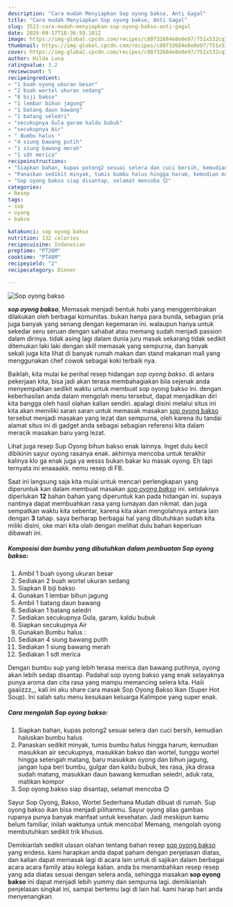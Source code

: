 ```yaml
---
description: "Cara mudah Menyiapkan Sop oyong bakso, Anti Gagal"
title: "Cara mudah Menyiapkan Sop oyong bakso, Anti Gagal"
slug: 3523-cara-mudah-menyiapkan-sop-oyong-bakso-anti-gagal
date: 2020-09-17T18:36:59.101Z
image: https://img-global.cpcdn.com/recipes/c80732684e8e0e97/751x532cq70/sop-oyong-bakso-foto-resep-utama.jpg
thumbnail: https://img-global.cpcdn.com/recipes/c80732684e8e0e97/751x532cq70/sop-oyong-bakso-foto-resep-utama.jpg
cover: https://img-global.cpcdn.com/recipes/c80732684e8e0e97/751x532cq70/sop-oyong-bakso-foto-resep-utama.jpg
author: Hilda Luna
ratingvalue: 3.2
reviewcount: 5
recipeingredient:
- "1 buah oyong ukuran besar"
- "2 buah wortel ukuran sedang"
- "8 biji bakso"
- "1 lembar bihun jagung"
- "1 batang daun bawang"
- "1 batang seledri"
- "secukupnya Gula garam kaldu bubuk"
- "secukupnya Air"
- " Bumbu halus "
- "4 siung bawang putih"
- "1 siung bawang merah"
- "1 sdt merica"
recipeinstructions:
- "Siapkan bahan, kupas potong2 sesuai selera dan cuci bersih, kemudian haluskan bumbu halus"
- "Panaskan sedikit minyak, tumis bumbu halus hingga harum, kemudian masukkan air secukupnya, masukkan bakso dan wortel, tunggu wortel hingga setengah matang, baru masukkan oyong dan bihun jagung, jangan lupa beri bumbu, gulgar dan kaldu bubuk, tes rasa, jika dirasa sudah matang, masukkan daun bawang kemudian seledri, aduk rata, matikan kompor"
- "Sop oyong bakso siap disantap, selamat mencoba 😊"
categories:
- Resep
tags:
- sop
- oyong
- bakso

katakunci: sop oyong bakso 
nutrition: 132 calories
recipecuisine: Indonesian
preptime: "PT26M"
cooktime: "PT48M"
recipeyield: "2"
recipecategory: Dinner

---
```



![Sop oyong bakso](https://img-global.cpcdn.com/recipes/c80732684e8e0e97/751x532cq70/sop-oyong-bakso-foto-resep-utama.jpg)

<b><i>sop oyong bakso</i></b>, Memasak menjadi bentuk hobi yang menggembirakan dilakukan oleh berbagai komunitas. bukan hanya para bunda, sebagian pria juga banyak yang senang dengan kegemaran ini. walaupun hanya untuk sekedar seru seruan dengan sahabat atau memang sudah menjadi passion dalam dirinya. tidak asing lagi dalam dunia juru masak sekarang tidak sedikit ditemukan laki laki dengan skill memasak yang sempurna, dan banyak sekali juga kita lihat di banyak rumah makan dan stand makanan mall yang menggunakan chef cowok sebagai koki terbaik nya.

Baiklah, kita mulai ke perihal resep hidangan <i>sop oyong bakso</i>. di antara pekerjaan kita, bisa jadi akan terasa membahagiakan bila sejenak anda menyempatkan sedikit waktu untuk membuat sop oyong bakso ini. dengan keberhasilan anda dalam mengolah menu tersebut, dapat menjadikan diri kita bangga oleh hasil olahan kalian sendiri. apalagi disini melalui situs ini kita akan memiliki saran saran untuk memasak masakan <u>sop oyong bakso</u> tersebut menjadi masakan yang lezat dan sempurna, oleh karena itu tandai alamat situs ini di gadget anda sebagai sebagian referensi kita dalam meracik masakan baru yang lezat.

Lihat juga resep Sup Oyong bihun bakso enak lainnya. Inget dulu kecil dibikinin sayur oyong rasanya enak. akhirnya mencoba untuk terakhir kalinya klo ga enak juga ya wesss bukan bakar ku masak oyong. Eh tapi ternyata ini enaaaakk. nemu resep di FB.


Saat ini langsung saja kita mulai untuk mencari perlengkapan yang diperuntuk kan dalam membuat masakan <u><i>sop oyong bakso</i></u> ini. setidaknya diperlukan <b>12</b> bahan bahan yang diperuntuk kan pada hidangan ini. supaya nantinya dapat membuahkan rasa yang lumayan dan nikmat. dan juga sempatkan waktu kita sebentar, karena kita akan mengolahnya antara lain dengan <b>3</b> tahap. saya berharap berbagai hal yang dibutuhkan sudah kita miliki disini, oke mari kita olah dengan melihat dulu bahan keperluan dibawah ini.

<!--inarticleads1-->

##### Komposisi dan bumbu yang dibutuhkan dalam pembuatan Sop oyong bakso:

1. Ambil 1 buah oyong ukuran besar
1. Sediakan 2 buah wortel ukuran sedang
1. Siapkan 8 biji bakso
1. Gunakan 1 lembar bihun jagung
1. Ambil 1 batang daun bawang
1. Sediakan 1 batang seledri
1. Sediakan secukupnya Gula, garam, kaldu bubuk
1. Siapkan secukupnya Air
1. Gunakan  Bumbu halus :
1. Sediakan 4 siung bawang putih
1. Sediakan 1 siung bawang merah
1. Sediakan 1 sdt merica


Dengan bumbu sup yang lebih terasa merica dan bawang putihnya, oyong akan lebih sedap disantap. Padahal sop oyong bakso yang enak selayaknya punya aroma dan cita rasa yang mampu memancing selera kita. Haiii gaaiizzz,,, kali ini aku share cara masak Sop Oyong Bakso Ikan (Super Hot Soup). Ini salah satu menu kesukaan keluarga Kalimpoe yang super enak. 

<!--inarticleads2-->

##### Cara mengolah Sop oyong bakso:

1. Siapkan bahan, kupas potong2 sesuai selera dan cuci bersih, kemudian haluskan bumbu halus
1. Panaskan sedikit minyak, tumis bumbu halus hingga harum, kemudian masukkan air secukupnya, masukkan bakso dan wortel, tunggu wortel hingga setengah matang, baru masukkan oyong dan bihun jagung, jangan lupa beri bumbu, gulgar dan kaldu bubuk, tes rasa, jika dirasa sudah matang, masukkan daun bawang kemudian seledri, aduk rata, matikan kompor
1. Sop oyong bakso siap disantap, selamat mencoba 😊


Sayur Sop Oyong, Bakso, Wortel Sederhana Mudah dibuat di rumah. Sup oyong bakso ikan bisa menjadi pilihanmu. Sayur oyong alias gambas rupanya punya banyak manfaat untuk kesehatan. Jadi meskipun kamu belum familiar, inilah waktunya untuk mencoba! Memang, mengolah oyong membutuhkan sedikit trik khusus. 

Demikianlah sedikit ulasan olahan tentang bahan resep <u>sop oyong bakso</u> yang endess. kami harapkan anda dapat paham dengan penjelasan diatas, dan kalian dapat memasak lagi di acara lain untuk di sajikan dalam berbagai acara acara family atau kolega kalian. anda bs menambahkan resep resep yang ada diatas sesuai dengan selera anda, sehingga masakan <b>sop oyong bakso</b> ini dapat menjadi lebih yummy dan sempurna lagi. demikianlah penjelasan singkat ini, sampai bertemu lagi di lain hal. kami harap hari anda menyenangkan.
